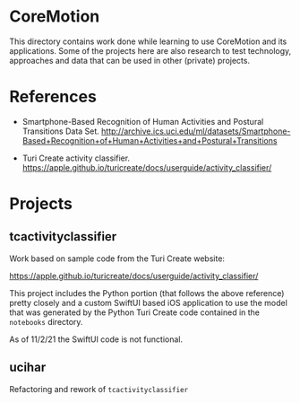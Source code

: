# CoreMotion

This directory contains work done while learning to use CoreMotion and its applications.  Some of the projects here are also research to test technology, approaches and data that can be used in other (private) projects.


# References

* Smartphone-Based Recognition of Human Activities and Postural Transitions Data Set. http://archive.ics.uci.edu/ml/datasets/Smartphone-Based+Recognition+of+Human+Activities+and+Postural+Transitions 

* Turi Create activity classifier. https://apple.github.io/turicreate/docs/userguide/activity_classifier/

# Projects

## tcactivityclassifier

Work based on sample code from the Turi Create website:

https://apple.github.io/turicreate/docs/userguide/activity_classifier/

This project includes the Python portion (that follows the above reference) pretty closely and a custom SwiftUI based iOS application to use the model that was generated by the Python Turi Create code contained in the `notebooks` directory.

As of 11/2/21 the SwiftUI code is not functional.

## ucihar

Refactoring and rework of `tcactivityclassifier`

